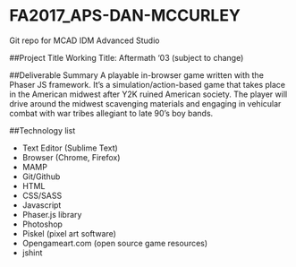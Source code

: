 # FA2017_APS-DAN-MCCURLEY
Git repo for MCAD IDM Advanced Studio

##Project Title
Working Title: Aftermath ‘03 (subject to change)

##Deliverable Summary
A playable in-browser game written with the Phaser JS framework. It’s a simulation/action-based game that takes place in the American midwest after Y2K ruined American society. The player will drive around the midwest scavenging materials and engaging in vehicular combat with war tribes allegiant to late 90’s boy bands.

##Technology list
* Text Editor (Sublime Text)
* Browser (Chrome, Firefox)
* MAMP
* Git/Github
* HTML
* CSS/SASS
* Javascript
* Phaser.js library
* Photoshop
* Piskel (pixel art software)
* Opengameart.com (open source game resources)
* jshint
